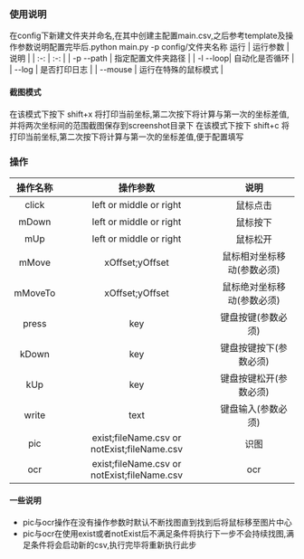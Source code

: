 ### 使用说明
在config下新建文件夹并命名,在其中创建主配置main.csv,之后参考template及操作参数说明配置完毕后.python main.py -p config/文件夹名称 运行
| 运行参数 | 说明 |
| :-: | :-: |
| -p --path | 指定配置文件夹路径 |
| -l --loop| 自动化是否循环 |
| --log | 是否打印日志 |
| --mouse | 运行在特殊的鼠标模式 |
#### 截图模式
在该模式下按下 shift+x 将打印当前坐标,第二次按下将计算与第一次的坐标差值,并将两次坐标间的范围截图保存到screenshot目录下
在该模式下按下 shift+c 将打印当前坐标,第二次按下将计算与第一次的坐标差值,便于配置填写

### 操作
| 操作名称 | 操作参数 | 说明 |
| :-: | :-: | :-: |
|click| left or middle or right | 鼠标点击 |
|mDown| left or middle or right | 鼠标按下 |
|mUp| left or middle or right | 鼠标松开 |
|mMove| xOffset;yOffset | 鼠标相对坐标移动(参数必须) |
|mMoveTo| xOffset;yOffset | 鼠标绝对坐标移动(参数必须) |
|press| key | 键盘按键(参数必须) |
|kDown| key | 键盘按键按下(参数必须) |
|kUp| key | 键盘按键松开(参数必须) |
|write| text | 键盘输入(参数必须) |
|pic| exist;fileName.csv or notExist;fileName.csv  | 识图 |
|ocr| exist;fileName.csv or notExist;fileName.csv  | ocr |

#### 一些说明
* pic与ocr操作在没有操作参数时默认不断找图直到找到后将鼠标移至图片中心
* pic与ocr在使用exist或者notExist后不满足条件将执行下一步不会持续找图,满足条件将会启动新的csv,执行完毕将重新执行此步